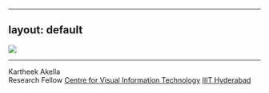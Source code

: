 
---
layout: default
---

<img class="profile-picture" src="../images/mypic.jpg" />
<hr />

Kartheek Akella  
Research Fellow
[Centre for Visual Information Technology](https://cvit.iiit.ac.in/)
[IIIT Hyderabad](https://www.iiit.ac.in/)
